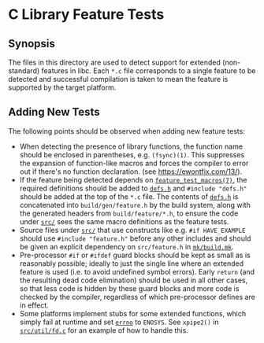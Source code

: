 C Library Feature Tests
=======================

## Synopsis

The files in this directory are used to detect support for extended
(non-standard) features in libc. Each `*.c` file corresponds to a
single feature to be detected and successful compilation is taken to
mean the feature is supported by the target platform.

## Adding New Tests

The following points should be observed when adding new feature tests:

* When detecting the presence of library functions, the function name
  should be enclosed in parentheses, e.g. `(fsync)(1)`. This suppresses
  the expansion of function-like macros and forces the compiler to error
  out if there's no function declaration. (see https://ewontfix.com/13/).
* If the feature being detected depends on [`feature_test_macros(7)`], the
  required definitions should be added to [`defs.h`] and `#include "defs.h"`
  should be added at the top of the `*.c` file. The contents of [`defs.h`]
  is concatenated into `build/gen/feature.h` by the build system, along with the
  generated headers from `build/feature/*.h`, to ensure the code under [`src/`]
  sees the same macro definitions as the feature tests.
* Source files under [`src/`] that use constructs like e.g. `#if HAVE_EXAMPLE`
  should use `#include "feature.h"` before any other includes and should be
  given an explicit dependency on `src/feature.h` in [`mk/build.mk`].
* Pre-processor `#if` or `#ifdef` guard blocks should be kept as small as
  is reasonably possible; ideally to just the single line where an extended
  feature is used (i.e. to avoid undefined symbol errors). Early `return`
  (and the resulting dead code elimination) should be used in all other
  cases, so that less code is hidden by these guard blocks and more code is
  checked by the compiler, regardless of which pre-processor defines are in
  effect.
* Some platforms implement stubs for some extended functions, which simply
  fail at runtime and set [`errno`] to `ENOSYS`. See `xpipe2()` in
  [`src/util/fd.c`] for an example of how to handle this.


[`feature_test_macros(7)`]: https://man7.org/linux/man-pages/man7/feature_test_macros.7.html
[`errno`]: https://man7.org/linux/man-pages/man3/errno.3.html

[`defs.h`]: defs.h
[`mk/build.mk`]: ../build.mk
[`src/`]: ../../src
[`src/util/fd.c`]: ../../src/util/fd.c
